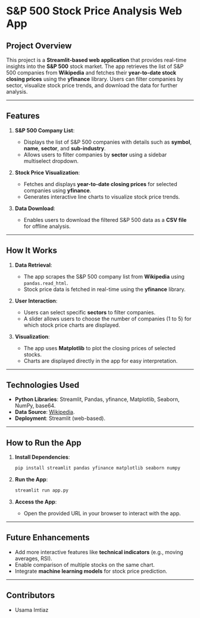 # **S&P 500 Stock Price Analysis Web App**

## **Project Overview**
This project is a **Streamlit-based web application** that provides real-time insights into the **S&P 500** stock market. The app retrieves the list of S&P 500 companies from **Wikipedia** and fetches their **year-to-date stock closing prices** using the **yfinance** library. Users can filter companies by sector, visualize stock price trends, and download the data for further analysis.

---

## **Features**
1. **S&P 500 Company List**:
   - Displays the list of S&P 500 companies with details such as **symbol**, **name**, **sector**, and **sub-industry**.
   - Allows users to filter companies by **sector** using a sidebar multiselect dropdown.

2. **Stock Price Visualization**:
   - Fetches and displays **year-to-date closing prices** for selected companies using **yfinance**.
   - Generates interactive line charts to visualize stock price trends.

3. **Data Download**:
   - Enables users to download the filtered S&P 500 data as a **CSV file** for offline analysis.

---

## **How It Works**
1. **Data Retrieval**:
   - The app scrapes the S&P 500 company list from **Wikipedia** using `pandas.read_html`.
   - Stock price data is fetched in real-time using the **yfinance** library.

2. **User Interaction**:
   - Users can select specific **sectors** to filter companies.
   - A slider allows users to choose the number of companies (1 to 5) for which stock price charts are displayed.

3. **Visualization**:
   - The app uses **Matplotlib** to plot the closing prices of selected stocks.
   - Charts are displayed directly in the app for easy interpretation.

---

## **Technologies Used**
- **Python Libraries**: Streamlit, Pandas, yfinance, Matplotlib, Seaborn, NumPy, base64.
- **Data Source**: [Wikipedia](https://en.wikipedia.org/wiki/List_of_S%26P_500_companies).
- **Deployment**: Streamlit (web-based).

---

## **How to Run the App**
1. **Install Dependencies**:
   ```bash
   pip install streamlit pandas yfinance matplotlib seaborn numpy
   ```

2. **Run the App**:
   ```bash
   streamlit run app.py
   ```

3. **Access the App**:
   - Open the provided URL in your browser to interact with the app.

---

## **Future Enhancements**
- Add more interactive features like **technical indicators** (e.g., moving averages, RSI).
- Enable comparison of multiple stocks on the same chart.
- Integrate **machine learning models** for stock price prediction.

---

## **Contributors**
- Usama Imtiaz
